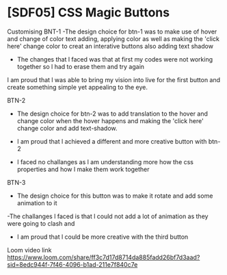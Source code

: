 # [SDF05] CSS Magic Buttons

Customising BNT-1 
-The design choice for btn-1 was to make use of hover and change of color text adding, applying color as well as making the 'click here' change color to creat an interative buttons  also adding text shadow 

- The changes that l faced was that at first my codes were not working together so l had to erase them and try again

I am proud that l was able to bring my vision into live for the first button and create something simple yet appealing to the eye.

BTN-2 
- The design choice for btn-2 was to add translation to the hover and change color when the hover happens and making the 'click here' change color and add text-shadow.

- l am proud that l achieved a different and more creative button with btn-2 

- l faced no challanges as l am understanding more how the css properties and how l make them work together

BTN-3 
- The design choice for this button was to make it rotate and add some animation to it 

-The challanges l faced is that l could not add a lot of animation as they were going to clash and 

- l am proud that l could be more creative with the third button

Loom video link
https://www.loom.com/share/ff3c7d17d8714da885fadd26bf7d3aad?sid=8edc944f-7f46-4096-b1ad-211e7f840c7e


